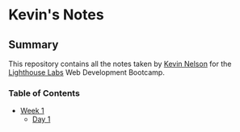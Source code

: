 # Kevin's Notes

## Summary

This repository contains all the notes taken by [Kevin Nelson](https://github.com/Neonlevinks) for the [Lighthouse Labs](https://www.lighthouselabs.ca/) Web Development Bootcamp.

### Table of Contents
* [Week 1](/Week_1)
  * [Day 1](/Week_1/Day_1)